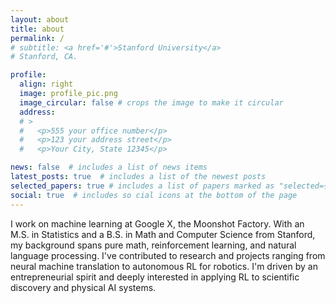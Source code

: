 ```yaml
---
layout: about
title: about
permalink: /
# subtitle: <a href='#'>Stanford University</a>
# Stanford, CA.

profile:
  align: right
  image: profile_pic.png
  image_circular: false # crops the image to make it circular
  address: 
  # >
  #   <p>555 your office number</p>
  #   <p>123 your address street</p>
  #   <p>Your City, State 12345</p>

news: false  # includes a list of news items
latest_posts: true  # includes a list of the newest posts
selected_papers: true # includes a list of papers marked as "selected={true}"
social: true  # includes so cial icons at the bottom of the page
---
```


I work on machine learning at Google X, the Moonshot Factory. With an M.S. in Statistics and a B.S. in Math and Computer Science from Stanford, my background spans pure math, reinforcement learning, and natural language processing. 
I've contributed to research and projects ranging from neural machine translation to autonomous RL for robotics. I'm driven by an entrepreneurial spirit and deeply interested in applying RL to scientific discovery and physical AI systems.